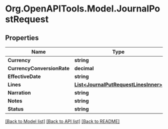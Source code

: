 # Org.OpenAPITools.Model.JournalPostRequest

## Properties

Name | Type | Description | Notes
------------ | ------------- | ------------- | -------------
**Currency** | **string** |  | [optional] 
**CurrencyConversionRate** | **decimal** |  | [optional] 
**EffectiveDate** | **string** |  | [optional] 
**Lines** | [**List&lt;JournalPutRequestLinesInner&gt;**](JournalPutRequestLinesInner.md) |  | [optional] 
**Narration** | **string** |  | [optional] 
**Notes** | **string** |  | [optional] 
**Status** | **string** |  | [optional] 

[[Back to Model list]](../README.md#documentation-for-models) [[Back to API list]](../README.md#documentation-for-api-endpoints) [[Back to README]](../README.md)

